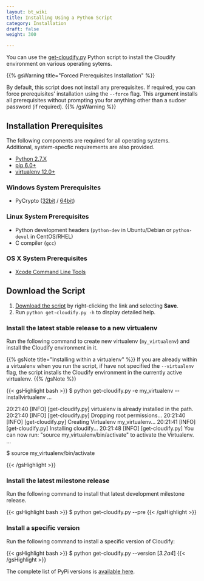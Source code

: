 ```yaml
---
layout: bt_wiki
title: Installing Using a Python Script
category: Installation
draft: false
weight: 300

---
```


You can use the [get-cloudify.py](http://gigaspaces-repository-eu.s3.amazonaws.com/org/cloudify3/get-cloudify.py) Python script to install the Cloudify environment on various operating sytems.


{{% gsWarning title="Forced Prerequisites Installation" %}}

By default, this script does not install any prerequisites. If required, you can force prerequisites' installation using the `--force` flag. This argument installs all prerequisites without prompting you for anything other than a sudoer password (if required).
{{% /gsWarning %}}

## Installation Prerequisites
The following components are required for all operating systems. Additional, system-specfic requirements are also provided.

* [Python 2.7.X](https://www.python.org/downloads/)
* [pip 6.0+](https://pip.pypa.io/en/stable/installing/)
* [virtualenv 12.0+](https://virtualenv.readthedocs.org/en/latest/installation.html)


### Windows System Prerequisites
* PyCrypto ([32bit](http://repository.cloudifysource.org/org/cloudify3/components/pycrypto-2.6.win32-py2.7.exe) / [64bit](http://repository.cloudifysource.org/org/cloudify3/components/pycrypto-2.6.win-amd64-py2.7.exe))

### Linux System Prerequisites
* Python development headers (`python-dev` in Ubuntu/Debian or `python-devel` in CentOS/RHEL)
* C compiler (`gcc`)

### OS X  System Prerequisites

* [Xcode Command Line Tools](https://developer.apple.com/library/ios/technotes/tn2339/_index.html#//apple_ref/doc/uid/DTS40014588-CH1-DOWNLOADING_COMMAND_LINE_TOOLS_IS_NOT_AVAILABLE_IN_XCODE_FOR_OS_X_10_9__HOW_CAN_I_INSTALL_THEM_ON_MY_MACHINE_)

## Download the Script
1. [Download the script](http://gigaspaces-repository-eu.s3.amazonaws.com/org/cloudify3/get-cloudify.py) by right-clicking the link and selecting **Save**.
2. Run `python get-cloudify.py -h` to display detailed help.

### Install the latest stable release to a new virtualenv
Run the following command to create new virtualenv (`my_virtualenv`) and
install the Cloudify environment in it.

{{% gsNote title="Installing within a virtualenv" %}}
If you are already within a virtualenv when you run the script, if have not specified the `--virtualenv` flag, the script installs the Cloudify environment in the currently active virtualenv.
{{% /gsNote %}}

{{< gsHighlight  bash  >}}
$ python get-cloudify.py -e my_virtualenv --installvirtualenv
...

20:21:40 [INFO] [get-cloudify.py] virtualenv is already installed in the path.
20:21:40 [INFO] [get-cloudify.py] Dropping root permissions...
20:21:40 [INFO] [get-cloudify.py] Creating Virtualenv my_virtualenv...
20:21:41 [INFO] [get-cloudify.py] Installing cloudify...
20:21:48 [INFO] [get-cloudify.py] You can now run: "source my_virtualenv/bin/activate" to activate the Virtualenv.
...

$ source my_virtualenv/bin/activate

{{< /gsHighlight >}}



### Install the latest milestone release
Run the following command to install that latest development milestone release.

{{< gsHighlight  bash  >}}
$ python get-cloudify.py --pre
{{< /gsHighlight >}}

### Install a specific version
Run the following command to install a specific version of Cloudify:

{{< gsHighlight  bash  >}}
$ python get-cloudify.py --version [_3.2a4_]
{{< /gsHighlight >}}

The complete list of PyPi versions is [available here](https://pypi.python.org/pypi/cloudify/json).
